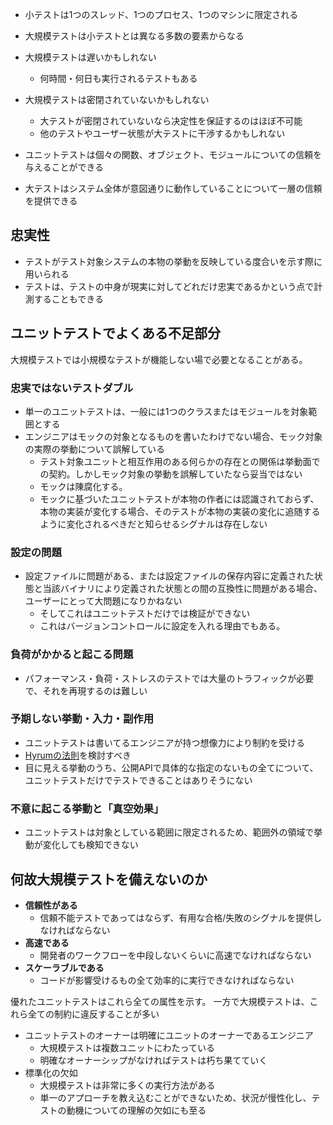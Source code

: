 - 小テストは1つのスレッド、1つのプロセス、1つのマシンに限定される

- 大規模テストは小テストとは異なる多数の要素からなる
- 大規模テストは遅いかもしれない
	- 何時間・何日も実行されるテストもある
- 大規模テストは密閉されていないかもしれない
	- 大テストが密閉されていないなら决定性を保証するのはほぼ不可能
	- 他のテストやユーザー状態が大テストに干渉するかもしれない

- ユニットテストは個々の関数、オブジェクト、モジュールについての信頼を与えることができる
- 大テストはシステム全体が意図通りに動作していることについて一層の信頼を提供できる


## 忠実性

- テストがテスト対象システムの本物の挙動を反映している度合いを示す際に用いられる
- テストは、テストの中身が現実に対してどれだけ忠実であるかという点で計測することもできる

## ユニットテストでよくある不足部分

大規模テストでは小規模なテストが機能しない場で必要となることがある。

### 忠実ではないテストダブル

- 単一のユニットテストは、一般には1つのクラスまたはモジュールを対象範囲とする
- エンジニアはモックの対象となるものを書いたわけでない場合、モック対象の実際の挙動について誤解している
	- テスト対象ユニットと相互作用のある何らかの存在との関係は挙動面での契約。しかしモック対象の挙動を誤解していたなら妥当ではない
	- モックは陳腐化する。
	- モックに基づいたユニットテストが本物の作者には認識されておらず、本物の実装が変化する場合、そのテストが本物の実装の変化に追随するように変化されるべきだと知らせるシグナルは存在しない

### 設定の問題

- 設定ファイルに問題がある、または設定ファイルの保存内容に定義された状態と当該バイナリにより定義された状態との間の互換性に問題がある場合、ユーザーにとって大問題になりかねない
	- そしてこれはユニットテストだけでは検証ができない
	- これはバージョンコントロールに設定を入れる理由でもある。

### 負荷がかかると起こる問題

- パフォーマンス・負荷・ストレスのテストでは大量のトラフィックが必要で、それを再現するのは難しい

### 予期しない挙動・入力・副作用

- ユニットテストは書いてるエンジニアが持つ想像力により制約を受ける
- [Hyrumの法則](https://www.hyrumslaw.com/)を検討すべき
- 目に見える挙動のうち、公開APIで具体的な指定のないもの全てについて、ユニットテストだけでテストできることはありそうにない

### 不意に起こる挙動と「真空効果」

- ユニットテストは対象としている範囲に限定されるため、範囲外の領域で挙動が変化しても検知できない

## 何故大規模テストを備えないのか

- **信頼性がある**
	- 信頼不能テストであってはならず、有用な合格/失敗のシグナルを提供しなければならない
- **高速である**
	- 開発者のワークフローを中段しないくらいに高速でなければならない
- **スケーラブルである**
	- コードが影響受けるもの全て効率的に実行できなければならない

優れたユニットテストはこれら全ての属性を示す。
一方で大規模テストは、これら全ての制約に違反することが多い

- ユニットテストのオーナーは明確にユニットのオーナーであるエンジニア
	- 大規模テストは複数ユニットにわたっている
	- 明確なオーナーシップがなければテストは朽ち果てていく
- 標準化の欠如
	- 大規模テストは非常に多くの実行方法がある
	- 単一のアプローチを教え込むことができないため、状況が慢性化し、テストの動機についての理解の欠如にも至る
